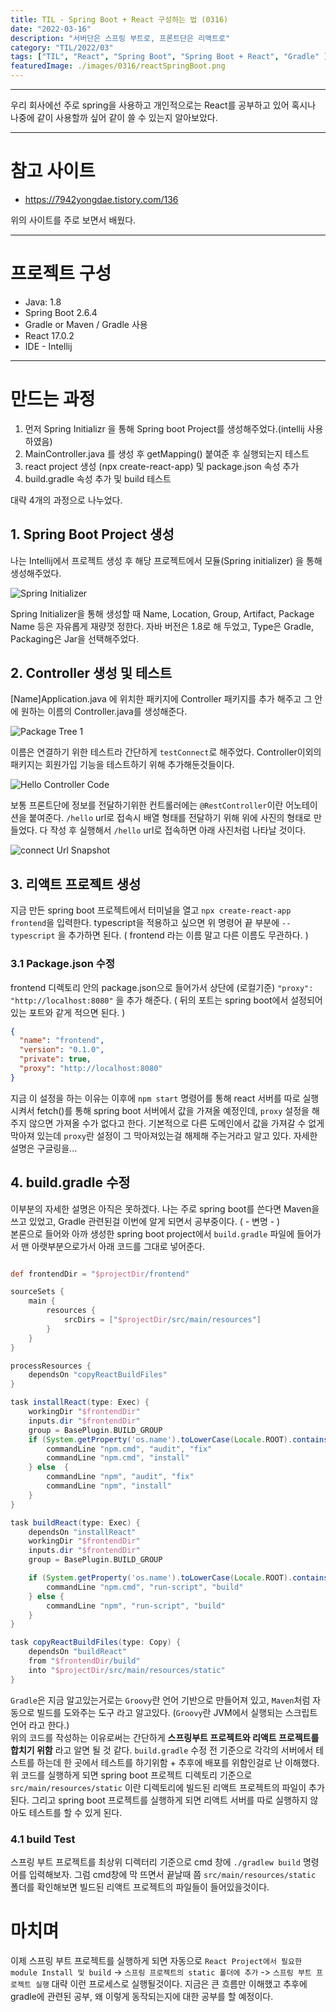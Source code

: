 ```yaml
---
title: TIL - Spring Boot + React 구성하는 법 (0316)
date: "2022-03-16"
description: "서버단은 스프링 부트로, 프론트단은 리액트로"
category: "TIL/2022/03"
tags: ["TIL", "React", "Spring Boot", "Spring Boot + React", "Gradle" ]
featuredImage: ./images/0316/reactSpringBoot.png
---
```

---

우리 회사에선 주로 spring을 사용하고 개인적으로는 React를 공부하고 있어 혹시나 나중에 같이 사용할까 싶어 같이 쓸 수 있는지 알아보았다.

---

# 참고 사이트

 - https://7942yongdae.tistory.com/136

위의 사이트를 주로 보면서 배웠다.

---

# 프로젝트 구성
 - Java: 1.8
 - Spring Boot 2.6.4
 - Gradle or Maven / Gradle 사용
 - React 17.0.2
 - IDE - Intellij

---

# 만드는 과정

1. 먼저 Spring Initializr 을 통해 Spring boot Project를 생성해주었다.(intellij 사용하였음)
2. MainController.java 를 생성 후 getMapping() 붙여준 후 실행되는지 테스트
3. react project 생성 (npx create-react-app) 및 package.json 속성 추가
4. build.gradle 속성 추가 및 build 테스트

대략 4개의 과정으로 나누었다.

## 1. Spring Boot Project 생성

나는 Intellij에서 프로젝트 생성 후 해당 프로젝트에서 모듈(Spring initializer) 을 통해 생성해주었다.

![Spring Initializer](./images/0316/springInitializer.png)

Spring Initializer을 통해 생성할 때
Name, Location, Group, Artifact, Package Name 등은 자유롭게 재량껏 정한다.
자바 버전은 1.8로 해 두었고, Type은 Gradle, Packaging은 Jar을 선택해주었다.

## 2. Controller 생성 및 테스트

[Name]Application.java 에 위치한 패키지에 Controller 패키지를 추가 해주고 그 안에 원하는 이름의 Controller.java를 생성해준다.

![Package Tree 1](./images/0316/packageTree1.png)

이름은 연결하기 위한 테스트라 간단하게 `testConnect`로 해주었다.
Controller이외의 패키지는 회원가입 기능을 테스트하기 위해 추가해둔것들이다.

![Hello Controller Code](./images/0316/helloController.png)

보통 프론트단에 정보를 전달하기위한 컨트롤러에는 `@RestController`이란 어노테이션을 붙여준다.
`/hello` url로 접속시 배열 형태를 전달하기 위해 위에 사진의 형태로 만들었다.
다 작성 후 실행해서 `/hello` url로 접속하면 아래 사진처럼 나타날 것이다.

![connect Url Snapshot](./images/0316/connectHelloUrlTest.png)

## 3. 리액트 프로젝트 생성

지금 만든 spring boot 프로젝트에서 터미널을 열고 `npx create-react-app frontend`을 입력한다.
typescript을 적용하고 싶으면 위 명령어 끝 부분에 `--typescript` 을 추가하면 된다. ( frontend 라는 이름 말고 다른 이름도 무관하다. )

### 3.1 Package.json 수정

frontend 디렉토리 안의 package.json으로 들어가서 상단에 (로컬기준) `"proxy": "http://localhost:8080"` 을 추가 해준다.
( 뒤의 포트는 spring boot에서 설정되어있는 포트와 같게 적으면 된다. )
```json
{
  "name": "frontend",
  "version": "0.1.0",
  "private": true,
  "proxy": "http://localhost:8080"
}

```
지금 이 설정을 하는 이유는 이후에 `npm start` 명령어를 통해 react 서버를 따로 실행 시켜서 fetch()를 통해 
spring boot 서버에서 값을 가져올 예정인데, `proxy` 설정을 해주지 않으면 가져올 수가 없다고 한다.
기본적으로 다른 도메인에서 값을 가져갈 수 없게 막아져 있는데 `proxy`란 설정이 그 막아져있는걸 해제해 주는거라고 알고 있다.
자세한 설명은 구글링을...

## 4. build.gradle 수정

이부분의 자세한 설명은 아직은 못하겠다. 나는 주로 spring boot를 쓴다면 Maven을 쓰고 있었고, Gradle 관련된걸 이번에 알게 되면서 공부중이다. ( - 변명 - )  
본론으로 들어와 아까 생성한 spring boot project에서 `build.gradle` 파일에 들어가서 맨 아랫부분으로가서 아래 코드를 그대로 넣어준다.

```groovy

def frontendDir = "$projectDir/frontend"

sourceSets {
    main {
        resources {
            srcDirs = ["$projectDir/src/main/resources"]
        }
    }
}

processResources {
    dependsOn "copyReactBuildFiles"
}

task installReact(type: Exec) {
    workingDir "$frontendDir"
    inputs.dir "$frontendDir"
    group = BasePlugin.BUILD_GROUP
    if (System.getProperty('os.name').toLowerCase(Locale.ROOT).contains('windows')) {
        commandLine "npm.cmd", "audit", "fix"
        commandLine "npm.cmd", "install"
    } else  {
        commandLine "npm", "audit", "fix"
        commandLine "npm", "install"
    }
}

task buildReact(type: Exec) {
    dependsOn "installReact"
    workingDir "$frontendDir"
    inputs.dir "$frontendDir"
    group = BasePlugin.BUILD_GROUP

    if (System.getProperty('os.name').toLowerCase(Locale.ROOT).contains('windows')) {
        commandLine "npm.cmd", "run-script", "build"
    } else {
        commandLine "npm", "run-script", "build"
    }
}

task copyReactBuildFiles(type: Copy) {
    dependsOn "buildReact"
    from "$frontendDir/build"
    into "$projectDir/src/main/resources/static"
}


```

`Gradle`은 지금 알고있는거로는 `Groovy`란 언어 기반으로 만들어져 있고, `Maven`처럼 자동으로 빌드를 도와주는 도구 라고 알고있다.
(`Groovy`란 JVM에서 실행되는 스크립트 언어 라고 한다.)  
위의 코드를 작성하는 이유로써는 간단하게 **스프링부트 프로젝트와 리액트 프로젝트를 합치기 위함** 라고 알면 될 것 같다. 
`build.gradle` 수정 전 기준으로 각각의 서버에서 테스트를 하는데 한 곳에서 테스트를 하기위함 + 추후에 배포를 위함인걸로 난 이해했다.
위 코드를 실행하게 되면 spring boot 프로젝트 디렉토리 기준으로 
`src/main/resources/static` 이란 디렉토리에 빌드된 리액트 프로젝트의 파일이 추가된다. 그리고 spring boot 프로젝트를 실행하게 되면
리액트 서버를 따로 실행하지 않아도 테스트를 할 수 있게 된다.

### 4.1 build Test

스프링 부트 프로젝트를 최상위 디렉터리 기준으로 cmd 창에 `./gradlew build` 명령어를 입력해보자.
그럼 cmd창에 막 뜨면서 끝날때 쯤 `src/main/resources/static` 폴더를 확인해보면 빌드된 리액트 프로젝트의 파일들이 들어있을것이다.

# 마치며

이제 스프링 부트 프로젝트를 실행하게 되면 자동으로
`React Project에서 필요한 module Install 및 build` -> `스프링 프로젝트의 static 폴더에 추가` ->
`스프링 부트 프로젝트 실행` 대략 이런 프로세스로 실행될것이다. 지금은 큰 흐름만 이해했고 추후에 gradle에 관련된 공부, 
왜 이렇게 동작되는지에 대한 공부를 할 예정이다.
